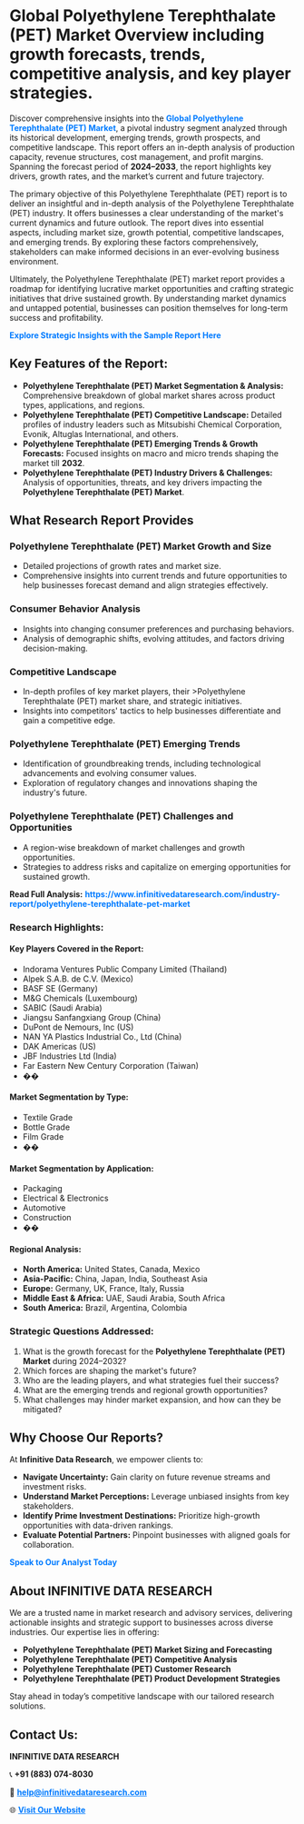 <h1>Global Polyethylene Terephthalate (PET) Market Overview including growth forecasts, trends, competitive analysis, and key player strategies.</h1>
<p>
Discover comprehensive insights into the 
<a href="https://www.infinitivedataresearch.com/industry-report/polyethylene-terephthalate-pet-market" rel="dofollow" style="color: #007BFF; text-decoration: none;"><strong>Global Polyethylene Terephthalate (PET) Market</strong></a>, a pivotal industry segment analyzed through its historical development, emerging trends, growth prospects, and competitive landscape. This report offers an in-depth analysis of production capacity, revenue structures, cost management, and profit margins. Spanning the forecast period of <strong>2024–2033</strong>, the report highlights key drivers, growth rates, and the market’s current and future trajectory.
</p>
<p>
The primary objective of this Polyethylene Terephthalate (PET) report is to deliver an insightful and in-depth analysis of the Polyethylene Terephthalate (PET) industry. It offers businesses a clear understanding of the market's current dynamics and future outlook. The report dives into essential aspects, including market size, growth potential, competitive landscapes, and emerging trends. By exploring these factors comprehensively, stakeholders can make informed decisions in an ever-evolving business environment.
</p>
<p>
Ultimately, the Polyethylene Terephthalate (PET) market report provides a roadmap for identifying lucrative market opportunities and crafting strategic initiatives that drive sustained growth. By understanding market dynamics and untapped potential, businesses can position themselves for long-term success and profitability.
</p>
<p>
<a href="https://www.infinitivedataresearch.com/request-sample/reportId=104936" style="color: #007BFF; text-decoration: none;"><strong>Explore Strategic Insights with the Sample Report Here</strong></a>
</p>

<h2>Key Features of the Report:</h2>
<ul>
<li><strong>Polyethylene Terephthalate (PET) Market Segmentation & Analysis:</strong> Comprehensive breakdown of global market shares across product types, applications, and regions.</li>
<li><strong>Polyethylene Terephthalate (PET) Competitive Landscape:</strong> Detailed profiles of industry leaders such as Mitsubishi Chemical Corporation, Evonik, Altuglas International, and others.</li>
<li><strong>Polyethylene Terephthalate (PET) Emerging Trends & Growth Forecasts:</strong> Focused insights on macro and micro trends shaping the market till <strong>2032</strong>.</li>
<li><strong>Polyethylene Terephthalate (PET) Industry Drivers & Challenges:</strong> Analysis of opportunities, threats, and key drivers impacting the <strong>Polyethylene Terephthalate (PET) Market</strong>.</li>
</ul>

<h2>What Research Report Provides</h2>
<h3>Polyethylene Terephthalate (PET) Market Growth and Size</h3>
<ul>
<li>Detailed projections of growth rates and market size.</li>
<li>Comprehensive insights into current trends and future opportunities to help businesses forecast demand and align strategies effectively.</li>
</ul>

<h3>Consumer Behavior Analysis</h3>
<ul>
<li>Insights into changing consumer preferences and purchasing behaviors.</li>
<li>Analysis of demographic shifts, evolving attitudes, and factors driving decision-making.</li>
</ul>

<h3>Competitive Landscape</h3>
<ul>
<li>In-depth profiles of key market players, their >Polyethylene Terephthalate (PET) market share, and strategic initiatives.</li>
<li>Insights into competitors' tactics to help businesses differentiate and gain a competitive edge.</li>
</ul>

<h3>Polyethylene Terephthalate (PET) Emerging Trends</h3>
<ul>
<li>Identification of groundbreaking trends, including technological advancements and evolving consumer values.</li>
<li>Exploration of regulatory changes and innovations shaping the industry's future.</li>
</ul>

<h3>Polyethylene Terephthalate (PET) Challenges and Opportunities</h3>
<ul>
<li>A region-wise breakdown of market challenges and growth opportunities.</li>
<li>Strategies to address risks and capitalize on emerging opportunities for sustained growth.</li>
</ul>
<p><strong>Read Full Analysis:</strong> <a href="https://www.infinitivedataresearch.com/industry-report/polyethylene-terephthalate-pet-market" rel="dofollow" style="color: #007BFF; text-decoration: none;"><strong>https://www.infinitivedataresearch.com/industry-report/polyethylene-terephthalate-pet-market</strong></a></p>
<h3>Research Highlights:</h3>
<h4>Key Players Covered in the Report:</h4>
<ul><li>Indorama Ventures Public Company Limited (Thailand)</li><li>Alpek S.A.B. de C.V. (Mexico)</li><li>BASF SE (Germany)</li><li>M&amp;G Chemicals (Luxembourg)</li><li>SABIC (Saudi Arabia)</li><li>Jiangsu Sanfangxiang Group (China)</li><li>DuPont de Nemours, Inc (US)</li><li>NAN YA Plastics Industrial Co., Ltd (China)</li><li>DAK Americas (US)</li><li>JBF Industries Ltd (India)</li><li>Far Eastern New Century Corporation (Taiwan)</li><li>��</li></ul>
<h4>Market Segmentation by Type:</h4>
<ul><li>Textile Grade</li><li>Bottle Grade</li><li>Film Grade</li><li>��</li></ul>
<h4>Market Segmentation by Application:</h4>
<ul><li>Packaging</li><li>Electrical &amp; Electronics</li><li>Automotive</li><li>Construction</li><li>��</li></ul>

<h4>Regional Analysis:</h4>
<ul>
<li><strong>North America:</strong> United States, Canada, Mexico</li>
<li><strong>Asia-Pacific:</strong> China, Japan, India, Southeast Asia</li>
<li><strong>Europe:</strong> Germany, UK, France, Italy, Russia</li>
<li><strong>Middle East & Africa:</strong> UAE, Saudi Arabia, South Africa</li>
<li><strong>South America:</strong> Brazil, Argentina, Colombia</li>
</ul>

<h3>Strategic Questions Addressed:</h3>
<ol>
<li>What is the growth forecast for the <strong>Polyethylene Terephthalate (PET) Market</strong> during 2024–2032?</li>
<li>Which forces are shaping the market's future?</li>
<li>Who are the leading players, and what strategies fuel their success?</li>
<li>What are the emerging trends and regional growth opportunities?</li>
<li>What challenges may hinder market expansion, and how can they be mitigated?</li>
</ol>

<h2>Why Choose Our Reports?</h2>
<p>At <strong>Infinitive Data Research</strong>, we empower clients to:</p>
<ul>
<li><strong>Navigate Uncertainty:</strong> Gain clarity on future revenue streams and investment risks.</li>
<li><strong>Understand Market Perceptions:</strong> Leverage unbiased insights from key stakeholders.</li>
<li><strong>Identify Prime Investment Destinations:</strong> Prioritize high-growth opportunities with data-driven rankings.</li>
<li><strong>Evaluate Potential Partners:</strong> Pinpoint businesses with aligned goals for collaboration.</li>
</ul>
<p><a href="https://www.infinitivedataresearch.com/industry-report/polyethylene-terephthalate-pet-market" rel="dofollow" style="color: #007BFF; text-decoration: none;"><strong>Speak to Our Analyst Today</strong></a></p>

<h2>About INFINITIVE DATA RESEARCH</h2>
<p>We are a trusted name in market research and advisory services, delivering actionable insights and strategic support to businesses across diverse industries. Our expertise lies in offering:</p>
<ul>
<li><strong>Polyethylene Terephthalate (PET) Market Sizing and Forecasting</strong></li>
<li><strong>Polyethylene Terephthalate (PET) Competitive Analysis</strong></li>
<li><strong>Polyethylene Terephthalate (PET) Customer Research</strong></li>
<li><strong>Polyethylene Terephthalate (PET) Product Development Strategies</strong></li>
</ul>
<p>Stay ahead in today’s competitive landscape with our tailored research solutions.</p>

<h2>Contact Us:</h2>
<p><strong>INFINITIVE DATA RESEARCH</strong></p>
<p>📞 <strong>+91 (883) 074-8030</strong></p>
<p>📧 <strong><a href="mailto:help@infinitivedataresearch.com" style="color: #007BFF;">help@infinitivedataresearch.com</a></strong></p>
<p>🌐 <strong><a href="https://www.infinitivedataresearch.com" rel="dofollow" style="color: #007BFF;">Visit Our Website</a></strong></p>